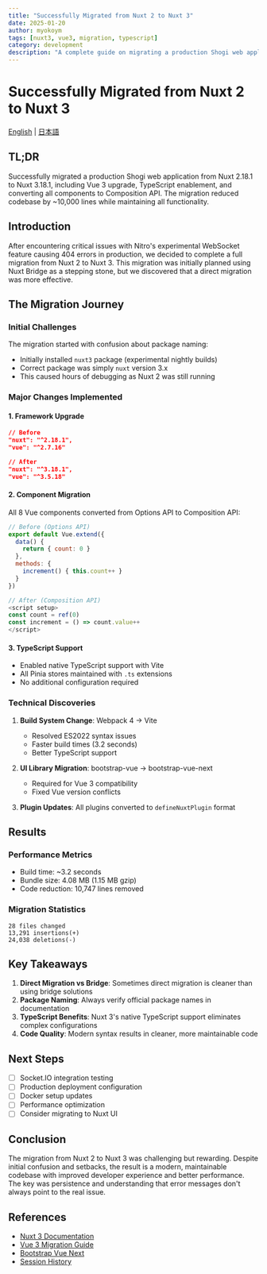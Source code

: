 ```yaml
---
title: "Successfully Migrated from Nuxt 2 to Nuxt 3"
date: 2025-01-20
author: myokoym
tags: [nuxt3, vue3, migration, typescript]
category: development
description: "A complete guide on migrating a production Shogi web application from Nuxt 2 to Nuxt 3"
---
```


# Successfully Migrated from Nuxt 2 to Nuxt 3

[English](nuxt3-migration-complete.md) | [日本語](nuxt3-migration-complete.ja.md)

## TL;DR

Successfully migrated a production Shogi web application from Nuxt 2.18.1 to Nuxt 3.18.1, including Vue 3 upgrade, TypeScript enablement, and converting all components to Composition API. The migration reduced codebase by ~10,000 lines while maintaining all functionality.

## Introduction

After encountering critical issues with Nitro's experimental WebSocket feature causing 404 errors in production, we decided to complete a full migration from Nuxt 2 to Nuxt 3. This migration was initially planned using Nuxt Bridge as a stepping stone, but we discovered that a direct migration was more effective.

## The Migration Journey

### Initial Challenges

The migration started with confusion about package naming:
- Initially installed `nuxt3` package (experimental nightly builds)
- Correct package was simply `nuxt` version 3.x
- This caused hours of debugging as Nuxt 2 was still running

### Major Changes Implemented

#### 1. Framework Upgrade
```json
// Before
"nuxt": "^2.18.1",
"vue": "^2.7.16"

// After
"nuxt": "^3.18.1",
"vue": "^3.5.18"
```

#### 2. Component Migration
All 8 Vue components converted from Options API to Composition API:

```javascript
// Before (Options API)
export default Vue.extend({
  data() {
    return { count: 0 }
  },
  methods: {
    increment() { this.count++ }
  }
})

// After (Composition API)
<script setup>
const count = ref(0)
const increment = () => count.value++
</script>
```

#### 3. TypeScript Support
- Enabled native TypeScript support with Vite
- All Pinia stores maintained with `.ts` extensions
- No additional configuration required

### Technical Discoveries

1. **Build System Change**: Webpack 4 → Vite
   - Resolved ES2022 syntax issues
   - Faster build times (3.2 seconds)
   - Better TypeScript support

2. **UI Library Migration**: bootstrap-vue → bootstrap-vue-next
   - Required for Vue 3 compatibility
   - Fixed Vue version conflicts

3. **Plugin Updates**: All plugins converted to `defineNuxtPlugin` format

## Results

### Performance Metrics
- Build time: ~3.2 seconds
- Bundle size: 4.08 MB (1.15 MB gzip)
- Code reduction: 10,747 lines removed

### Migration Statistics
```
28 files changed
13,291 insertions(+)
24,038 deletions(-)
```

## Key Takeaways

1. **Direct Migration vs Bridge**: Sometimes direct migration is cleaner than using bridge solutions
2. **Package Naming**: Always verify official package names in documentation
3. **TypeScript Benefits**: Nuxt 3's native TypeScript support eliminates complex configurations
4. **Code Quality**: Modern syntax results in cleaner, more maintainable code

## Next Steps

- [ ] Socket.IO integration testing
- [ ] Production deployment configuration
- [ ] Docker setup updates
- [ ] Performance optimization
- [ ] Consider migrating to Nuxt UI

## Conclusion

The migration from Nuxt 2 to Nuxt 3 was challenging but rewarding. Despite initial confusion and setbacks, the result is a modern, maintainable codebase with improved developer experience and better performance. The key was persistence and understanding that error messages don't always point to the real issue.

## References

- [Nuxt 3 Documentation](https://nuxt.com)
- [Vue 3 Migration Guide](https://v3-migration.vuejs.org/)
- [Bootstrap Vue Next](https://bootstrap-vue-next.github.io/bootstrap-vue-next/)
- [Session History](../.claude/session-history/2025-01-20-nuxt3-migration.md)